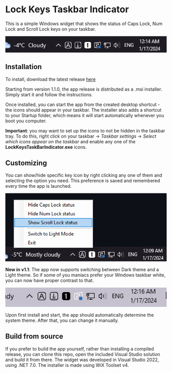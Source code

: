# Lock Keys Taskbar Indicator

This is a simple Windows widget that shows the status of Caps Lock, Num Lock and Scroll Lock keys on your taskbar.

![image](images/taskbar_01.PNG)

## Installation

To install, download the latest release [here](https://github.com/maxisan137/Lock-Keys-Taskbar-Indicator/releases)

Starting from version 1.1.0, the app release is distributed as a .msi installer. Simply start it and follow the instructions.

Once installed, you can start the app from the created desktop shortcut - the icons should appear in your taskbar. The installer also adds a shortcut to your Startup folder, which means it will start automatically whenever you boot you computer.

**Important**: you may want to set up the icons to not be hidden in the taskbar tray. To do this, right click on your taskbar -> *Taskbar settings* -> *Select which icons appear on the taskbar* and enable any one of the **LockKeysTaskBarIndicator.exe** icons.

## Customizing

You can show/hide specific key icon by right clicking any one of them and selecting the option you need. This preference is saved and remembered every time the app is launched.

![image](images/taskbar_02.PNG)

**New in v1.1**: The app now supports switching between Dark theme and a Light theme. So if some of you maniacs prefer your Windows taskbar white, you can now have proper contrast to that.

![image](images/taskbar_03.PNG)

Upon first install and start, the app should automatically determine the system theme. After that, you can change it manually.

## Build from source

If you prefer to build the app yourself, rather than installing a compiled release, you can clone this repo, open the included Visual Studio solution and build it from there. The widget was developed in Visual Studio 2022, using .NET 7.0. The installer is made using WiX Toolset v4.
